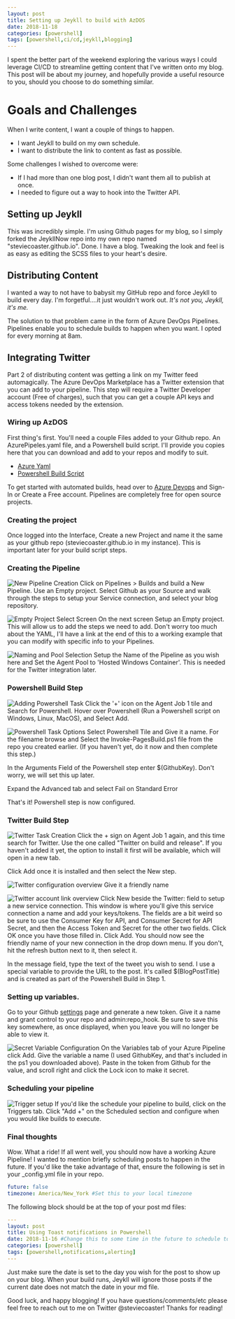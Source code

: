 ```yaml
---
layout: post
title: Setting up Jeykll to build with AzDOS
date: 2018-11-18
categories: [powershell]
tags: [powershell,ci/cd,jeykll,blogging]
---
```


I spent the better part of the weekend exploring the various ways I could leverage CI/CD to streamline getting content that I've written onto my blog. This post will be about my journey, and hopefully provide a useful resource to you, should you choose to do something similar.

# Goals and Challenges

When I write content, I want a couple of things to happen.

- I want Jeykll to build on my own schedule.
- I want to distribute the link to content as fast as possible.

Some challenges I wished to overcome were:

- If I had more than one blog post, I didn't want them all to publish at once.
- I needed to figure out a way to hook into the Twitter API.

## Setting up Jeykll

This was incredibly simple. I'm using Github pages for my blog, so I simply forked the JeykllNow repo into my own repo named "steviecoaster.github.io". Done. I have a blog. Tweaking the look and feel is as easy as editing the SCSS files to your heart's desire.

## Distributing Content

I wanted a way to not have to babysit my GitHub repo and force Jeykll to build every day. I'm forgetful....it just wouldn't work out. _It's not you, Jeykll, it's me._

The solution to that problem came in the form of Azure DevOps Pipelines. Pipelines enable you to schedule builds to happen when you want. I opted for every morning at 8am.

## Integrating Twitter

Part 2 of distributing content was getting a link on my Twitter feed automagically. The Azure DevOps Marketplace has a Twitter extension that you can add to your pipeline. This step will require a Twitter Developer account (Free of charges), such that you can get a couple API keys and access tokens needed by the extension.

### Wiring up AzDOS

First thing's first. You'll need a couple Files added to your Github repo. An AzurePipeles.yaml file, and a Powershell build script. I'll provide you copies here that you can download and add to your repos and modify to suit.

- [Azure Yaml](https://gist.github.com/steviecoaster/f1000ee0bf37fe18b7f34ccd57da3830)
- [Powershell Build Script](https://gist.github.com/steviecoaster/92d6b33c26f105a8b9cd4569a3078f45)

To get started with automated builds, head over to [Azure Devops](https://azure.microsoft.com/en-us/services/devops/?nav=min) and Sign-In or Create a Free account. Pipelines are completely free for open source projects.

### Creating the project

Once logged into the Interface, Create a new Project and name it the same as your github repo (steviecoaster.github.io in my instance). This is important later for your build script steps.

### Creating the Pipeline

![New Pipeline Creation](/images/AzDOSJeykll/Pipelines_GithubAccountLink.png)
Click on Pipelines > Builds and build a New Pipeline. Use an Empty project. Select Github as your Source and walk through the steps to setup your Service connection, and select your blog repository.

![Empty Project Select Screen](/images/AzDOSJeykll/Pipelines_EmptyJob.png)
On the next screen Setup an Empty project. This will allow us to add the steps we need to add. Don't worry too much about the YAML, I'll have a link at the end of this to a working example that you can modify with specific info to your Pipelines.

![Naming and Pool Selection](/images/AzDOSJeykll/Pipelines_NameAndPool.png)
Setup the Name of the Pipeline as you wish here and Set the Agent Pool to 'Hosted Windows Container'. This is needed for the Twitter integration later.

### Powershell Build Step

![Adding Powershell Task](/images/AzDOSJeykll/Pipelines_AddPowershellTask.png)
Click the '+' icon on the Agent Job 1 tile and Search for Powershell. Hover over Powershell (Run a Powershell script on Windows, Linux, MacOS), and Select Add.

![Powershell Task Options](/images/AzDOSJeykll/Pipelines_PowershellTaskOptions.png)
Select Powershell Tile and Give it a name. For the filename browse and Select the Invoke-PagesBuild.ps1 file from the repo you created earlier. (If you haven't yet, do it now and then complete this step.)

In the Arguments Field of the Powershell step enter $(GithubKey). Don't worry, we will set this up later.

Expand the Advanced tab and select Fail on Standard Error

That's it! Powershell step is now configured.

### Twitter Build Step

![Twitter Task Creation](/images/AzDOSJeykll/Pipelines_AddTwitterTask.png)
Click the + sign on Agent Job 1 again, and this time search for Twitter. Use the one called "Twitter on build and release". If you haven't added it yet, the option to install it first will be available, which will open in a new tab.

Click Add once it is installed and then select the New step.

![Twitter configuration overview](/images/AzDOSJeykll/Pipelines_TwitterConfigP1.png)
Give it a friendly name

![Twitter account link overview](/images/AzDOSJeykll/Pipelines_TwitterConfigP2.png)
Click New beside the Twitter: field to setup a new service connection. This window is where you'll give this service connection a name and add your keys/tokens. The fields are a bit weird so be sure to use the Consumer Key for API, and Consumer Secret for API Secret, and then the Access Token and Secret for the other two fields. Click OK once you have those filled in. Click Add. You should now see the friendly name of your new connection in the drop down menu. If you don't, hit the refresh button next to it, then select it.

In the message field, type the text of the tweet you wish to send. I use a special variable to provide the URL to the post. It's called $(BlogPostTitle) and is created as part of the Powershell Build in Step 1.

### Setting up variables.

Go to your Github [settings](https://github.com/settings/tokens) page and generate a new token. Give it a name and grant control to your repo and admin:repo_hook. Be sure to save this key somewhere, as once displayed, when you leave you will no longer be able to view it. 

![Secret Variable Configuration](/images/AzDOSJeykll/Pipelines_VariableSecret.png)
On the Variables tab of your Azure Pipeline click Add. Give the variable a name (I used GithubKey, and that's included in the ps1 you downloaded above). Paste in the token from Github for the value, and scroll right and click the Lock icon to make it secret.

### Scheduling your pipeline

![Trigger setup](/images/AzDOSJeykll/Pipelines_TriggerSetup.png)
If you'd like the schedule your pipeline to build, click on the Triggers tab. Click "Add +" on the Scheduled section and configure when you would like builds to execute.

### Final thoughts

Wow. What a ride! If all went well, you should now have a working Azure Pipeline! I wanted to mention briefly scheduling posts to happen in the future. If you'd like the take advantage of that, ensure the following is set in your _config.yml file in your repo.

```yaml
future: false
timezone: America/New_York #Set this to your local timezone
```

The following block should be at the top of your post md files:

```yaml
---
layout: post
title: Using Toast notifications in Powershell
date: 2018-11-16 #Change this to some time in the future to schedule to post later
categories: [powershell]
tags: [powershell,notifications,alerting]
---
```

Just make sure the date is set to the day you wish for the post to show up on your blog. When your build runs, Jeykll will ignore those posts if the current date does not match the date in your md file.

Good luck, and happy blogging! If you have questions/comments/etc please feel free to reach out to me on Twitter @steviecoaster! Thanks for reading!